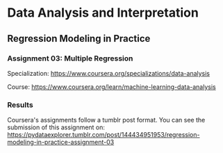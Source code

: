 # Data Analysis and Interpretation

## Regression Modeling in Practice

### Assignment 03: Multiple Regression

Specialization: https://www.coursera.org/specializations/data-analysis

Course: https://www.coursera.org/learn/machine-learning-data-analysis

### Results

Coursera's assignments follow a tumblr post format. You can see the submission
of this assignment on:
https://pydataexplorer.tumblr.com/post/144434951953/regression-modeling-in-practice-assignment-03
